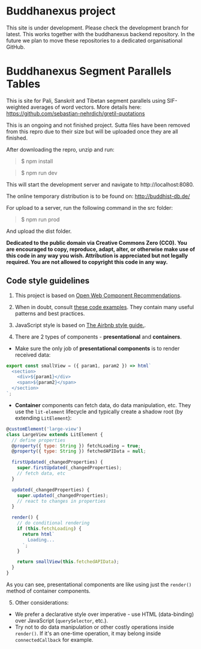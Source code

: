 # Buddhanexus project

This site is under development. Please check the development branch for latest.
This works together with the buddhanexus backend repository.
In the future we plan to move these repositories to a dedicated organisational GitHub.

# Buddhanexus Segment Parallels Tables

This is site for Pali, Sanskrit and Tibetan segment parallels using SIF-weighted averages of word vectors.
More details here:
https://github.com/sebastian-nehrdich/gretil-quotations

This is an ongoing and not finished project. Sutta files have been removed from this repro due to their size but will be uploaded once they are all finished.

After downloading the repro, unzip and run:

> \$ npm install

> \$ npm run dev

This will start the development server and navigate to http://localhost:8080.

The online temporary distribution is to be found on: http://buddhist-db.de/

For upload to a server, run the following command in the src folder:

> \$ npm run prod

And upload the dist folder.

**Dedicated to the public domain via Creative Commons Zero (CC0). You are encouraged to copy, reproduce, adapt, alter, or otherwise make use of this code in any way you wish. Attribution is appreciated but not legally required. You are not allowed to copyright this code in any way.**

## Code style guidelines

1. This project is based on [Open Web Component Recommendations](https://open-wc.org).

2. When in doubt, consult [these code examples](https://stackblitz.com/edit/open-wc-lit-demos). They contain many useful patterns and best practices.

3. JavaScript style is based on [The Airbnb style guide.](https://github.com/airbnb/javascript).

4. There are 2 types of components - **presentational** and **containers**.

- Make sure the only job of **presentational components** is to render received data:

```javascript
export const smallView = ({ param1, param2 }) => html`
  <section>
    <div>${param1}</div>
    <span>${param2}</span>
  </section>
`;
```

- **Container** components can fetch data, do data manipulation, etc.
  They use the `lit-element` lifecycle and typically create a shadow root (by extending `LitElement`):

```javascript
@customElement('large-view')
class LargeView extends LitElement {
  // define properties
  @property({ type: String }) fetchLoading = true;
  @property({ type: String }) fetchedAPIData = null;

  firstUpdated(_changedProperties) {
    super.firstUpdated(_changedProperties);
    // fetch data, etc
  }

  updated(_changedProperties) {
    super.updated(_changedProperties);
    // react to changes in properties
  }

  render() {
    // do conditional rendering
    if (this.fetchLoading) {
      return html`
        Loading...
      `;
    }

    return smallView(this.fetchedAPIData);
  }
}
```

As you can see, presentational components are like using just the `render()` method of container components.

5. Other considerations:

- We prefer a declarative style over imperative - use HTML (data-binding) over JavaScript (`querySelector`, etc.).
- Try not to do data manipulation or other costly operations inside `render()`. If it's an one-time operation, it may belong inside `connectedCallback` for example.
